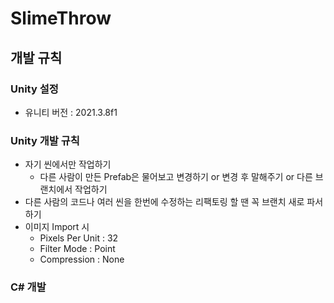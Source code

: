 # SlimeThrow


## 개발 규칙
### Unity 설정
- 유니티 버전 : 2021.3.8f1

### Unity 개발 규칙
- 자기 씬에서만 작업하기
  - 다른 사람이 만든 Prefab은 물어보고 변경하기 or 변경 후 말해주기 or 다른 브랜치에서 작업하기
- 다른 사람의 코드나 여러 씬을 한번에 수정하는 리팩토링 할 땐 꼭 브랜치 새로 파서 하기
- 이미지 Import 시
  - Pixels Per Unit : 32
  - Filter Mode : Point
  - Compression : None
  
### C# 개발 

